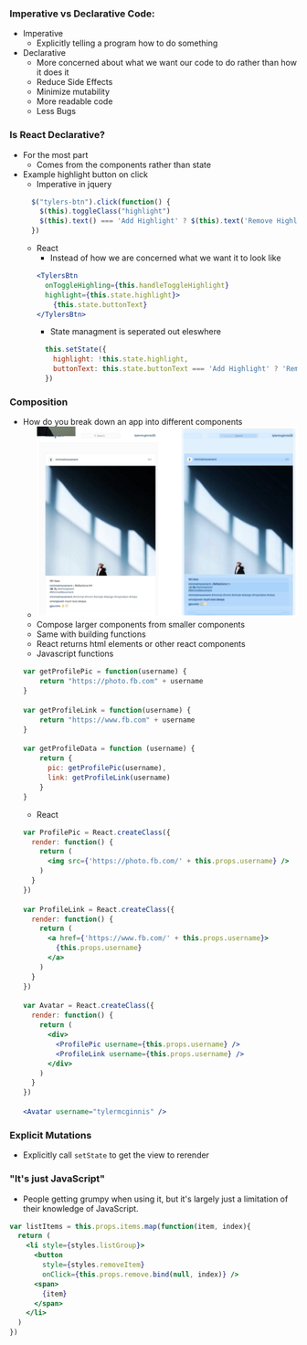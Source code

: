 ### Imperative vs Declarative Code:
- Imperative
  - Explicitly telling a program how to do something
- Declarative
  - More concerned about what we want our code to do rather than how it does it
  - Reduce Side Effects
  - Minimize mutability
  - More readable code
  - Less Bugs

### Is React Declarative?
- For the most part
  - Comes from the components rather than state
- Example highlight button on click
  - Imperative in jquery
  ```javascript
    $("tylers-btn").click(function() {
      $(this).toggleClass("highlight")
      $(this).text() === 'Add Highlight' ? $(this).text('Remove Highlight') : $(this).text('Add Highlight')
    })
  ```
  - React
    - Instead of how we are concerned what we want it to look like
    ```jsx
    <TylersBtn
      onToggleHighling={this.handleToggleHighlight}
      highlight={this.state.highlight}>
        {this.state.buttonText}
    </TylersBtn>
    ```
    - State managment is seperated out eleswhere
    ```javascript
      this.setState({
        highlight: !this.state.highlight,
        buttonText: this.state.buttonText === 'Add Highlight' ? 'Remove Highlight' : 'Add Highlight'
      })
      ```

### Composition
- How do you break down an app into different components
  - ![Instagram](01-Instagram.png)
  - Compose larger components from smaller components
  - Same with building functions
  - React returns html elements or other react components
  - Javascript functions
  ```javascript
  var getProfilePic = function(username) {
      return "https://photo.fb.com" + username
  }

  var getProfileLink = function(username) {
      return "https://www.fb.com" + username
  }

  var getProfileData = function (username) {
      return {
        pic: getProfilePic(username),
        link: getProfileLink(username)
      }
  }
  ```
  - React
  ```jsx
  var ProfilePic = React.createClass({
    render: function() {
      return (
        <img src={'https://photo.fb.com/' + this.props.username} />
      )
    }
  })

  var ProfileLink = React.createClass({
    render: function() {
      return (
        <a href={'https://www.fb.com/' + this.props.username}>
          {this.props.username}
        </a>
      )
    }
  })

  var Avatar = React.createClass({
    render: function() {
      return (
        <div>
          <ProfilePic username={this.props.username} />
          <ProfileLink username={this.props.username} />
        </div>
      )
    }
  })

  <Avatar username="tylermcginnis" />
  ```

### Explicit Mutations
- Explicitly call `setState` to get the view to rerender

### "It's just JavaScript"
- People getting grumpy when using it, but it's largely just a limitation of their knowledge of JavaScript.
```jsx
var listItems = this.props.items.map(function(item, index){
  return (
    <li style={styles.listGroup}>
      <button
        style={styles.removeItem}
        onClick={this.props.remove.bind(null, index)} />
      <span>
        {item}
      </span>
    </li>
  )
})
```
